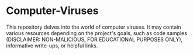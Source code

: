 # Computer-Viruses
This repository delves into the world of computer viruses. It may contain various resources depending on the project's goals, such as code samples (DISCLAIMER: NON-MALICIOUS, FOR EDUCATIONAL PURPOSES ONLY), informative write-ups, or helpful links.
